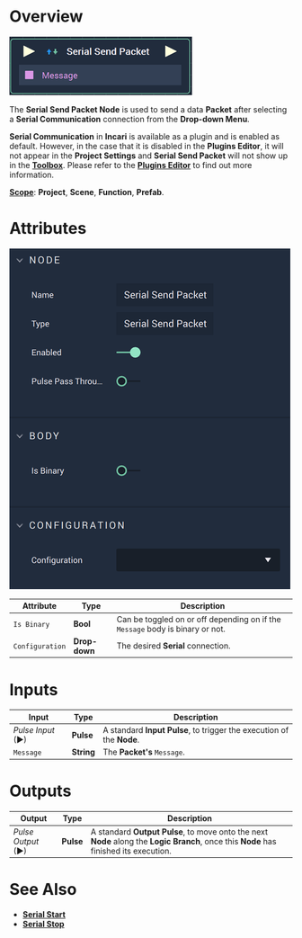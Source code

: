 # Overview

![The Serial Send Packet Node.](../../../.gitbook/assets/seriasendpacketnode.png)

The **Serial Send Packet Node** is used to send a data **Packet** after selecting a **Serial Communication** connection from the **Drop-down Menu**.

**Serial Communication** in **Incari** is available as a plugin and is enabled as default. However, in the case that it is disabled in the **Plugins Editor**, it will not appear in the **Project Settings** and **Serial Send Packet** will not show up in the [**Toolbox**](../../overview.md). Please refer to the [**Plugins Editor**](../../../modules/plugins-editor.md) to find out more information.

[**Scope**](../overview.md#scopes): **Project**, **Scene**, **Function**, **Prefab**.

# Attributes

![The Serial Send Packet Node Attributes.](../../../.gitbook/assets/serialsendpacketattributes.png)

|Attribute|Type|Description|
|---|---|---|
|`Is Binary`|**Bool**|Can be toggled on or off depending on if the `Message` body is binary or not.|
|`Configuration`|**Drop-down**|The desired **Serial** connection.|

# Inputs

|Input|Type|Description|
|---|---|---|
|*Pulse Input* (►)|**Pulse**|A standard **Input Pulse**, to trigger the execution of the **Node**.|
|`Message`|**String**|The **Packet's** `Message`.|


# Outputs

|Output|Type|Description|
|---|---|---|
|*Pulse Output* (►)|**Pulse**|A standard **Output Pulse**, to move onto the next **Node** along the **Logic Branch**, once this **Node** has finished its execution.|

# See Also
* [**Serial Start**](serialstart.md)
* [**Serial Stop**](serialstop.md)
  
